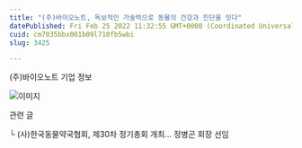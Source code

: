 ```yaml
---
title: "(주)바이오노트, 독보적인 가술력으로 동물의 건강과 진단을 잇다"
datePublished: Fri Feb 25 2022 11:32:55 GMT+0000 (Coordinated Universal Time)
cuid: cm7035bbx001b09l710fb5wbi
slug: 3425

---
```



(주)바이오노트 기업 정보

![이미지](https://cdn.hashnode.com/res/hashnode/image/upload/v1739254371693/914a40a9-127c-4318-b7f0-373007c0d973.png)

관련 글

└ (사)한국동물약국협회, 제30차 정기총회 개최... 정병곤 회장 선임